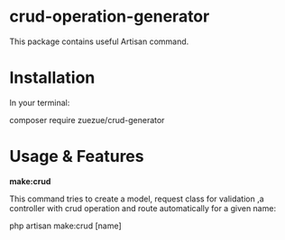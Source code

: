 # crud-operation-generator
  This package contains useful Artisan command.
# Installation

In your terminal:

  composer require zuezue/crud-generator

# Usage & Features

  **make:crud**
  
  This command tries to create a model, request class for validation ,a controller with crud operation and route automatically for a given name:

  php artisan make:crud [name]
